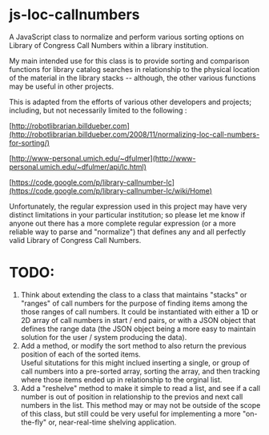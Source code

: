 js-loc-callnumbers
===

A JavaScript class to normalize and perform various sorting options on Library of Congress Call Numbers within a library institution.

My main intended use for this class is to provide sorting and comparison functions for library catalog searches in relationship to the physical location of the material in the library stacks -- although, the other various functions may be useful in other projects.

This is adapted from the efforts of various other developers and projects; including, but not necessarily limited to the following :

[http://robotlibrarian.billdueber.com](http://robotlibrarian.billdueber.com/2008/11/normalizing-loc-call-numbers-for-sorting/)

[http://www-personal.umich.edu/~dfulmer](http://www-personal.umich.edu/~dfulmer/api/lc.html)

[https://code.google.com/p/library-callnumber-lc](https://code.google.com/p/library-callnumber-lc/wiki/Home)

Unfortunately, the regular expression used in this project may have very distinct limitations in your particular institution; so please let me know if anyone out there has a more complete regular expression (or a more reliable way to parse and "normalize") that defines any and all perfectly valid Library of Congress Call Numbers.

TODO:
===
1. Think about extending the class to a class that maintains "stacks" or "ranges" of call numbers for the purpose of finding items among the those ranges of call numbers. It could be instantiated with either a 1D or 2D array of call numbers in start / end pairs, or with a JSON object that defines the range data (the JSON object being a more easy to maintain solution for the user / system producing the data).
1. Add a method, or modify the sort method to also return the previous position of each of the sorted items.  
Useful situtations for this might inclued inserting a single, or group of call numbers into a pre-sorted array, sorting the array, and then tracking where those items ended up in relationship to the orginal list.
1. Add a "reshelve" method to make it simple to read a list, and see if a call number is out of position in relationship to the previos and next call numbers in the list. This method may or may not be outside of the scope of this class, but still could be very useful for implementing a more "on-the-fly" or, near-real-time shelving application.
